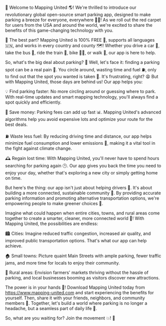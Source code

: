 🎉 Welcome to Mapping United 🌎! We're thrilled to introduce our revolutionary global open-source smart parking app, designed to make parking a breeze for everyone, everywhere 🚗💨! As we roll out the red carpet for users from the USA and around the world, we're excited to share the benefits of this game-changing technology with you.

🌟 The best part? Mapping United is 100% FREE 💸, supports all languages 🇺🇳, and works in every country and county 🗺️! Whether you drive a car 🚗, take the bus 🚌, ride the train 🚂, bike 🚴‍♀️, or walk 👣, our app is here to help.

So, what's the big deal about parking? 🤔 Well, let's face it: finding a parking spot can be a real pain 💪. You circle around, wasting time and fuel ⛽️, only to find out that the spot you wanted is taken 🚫. It's frustrating, right? 😩 But with Mapping United, those days are behind us! Our app helps you:

💡 Find parking faster: No more circling around or guessing where to park. With real-time updates and smart mapping technology, you'll always find a spot quickly and efficiently.

💸 Save money: Parking fees can add up fast 📊. Mapping United's advanced algorithms help you avoid expensive lots and optimize your route for the best deals.

⛽️ Waste less fuel: By reducing driving time and distance, our app helps minimize fuel consumption and lower emissions 💨, making it a vital tool in the fight against climate change.

🕰️ Regain lost time: With Mapping United, you'll never have to spend hours searching for parking again 🕒. Our app gives you back the time you need to enjoy your day, whether that's exploring a new city or simply getting home on time.

But here's the thing: our app isn't just about helping drivers 👥. It's about building a more connected, sustainable community 💚. By providing accurate parking information and promoting alternative transportation options, we're empowering people to make greener choices 🌱.

Imagine what could happen when entire cities, towns, and rural areas come together to create a smarter, cleaner, more connected world 🌟! With Mapping United, the possibilities are endless:

🏙️ Cities: Imagine reduced traffic congestion, increased air quality, and improved public transportation options. That's what our app can help achieve.

🏠 Small towns: Picture quaint Main Streets with ample parking, fewer traffic jams, and more time for locals to enjoy their community.

🌄 Rural areas: Envision farmers' markets thriving without the hassle of parking, and local businesses booming as visitors discover new attractions.

The power is in your hands 💪! Download Mapping United today from https://www.mapping-united.com and start experiencing the benefits for yourself. Then, share it with your friends, neighbors, and community members 📱. Together, let's build a world where parking is no longer a headache, but a seamless part of daily life 🚀.

So, what are you waiting for? Join the movement 💥! 🎉
